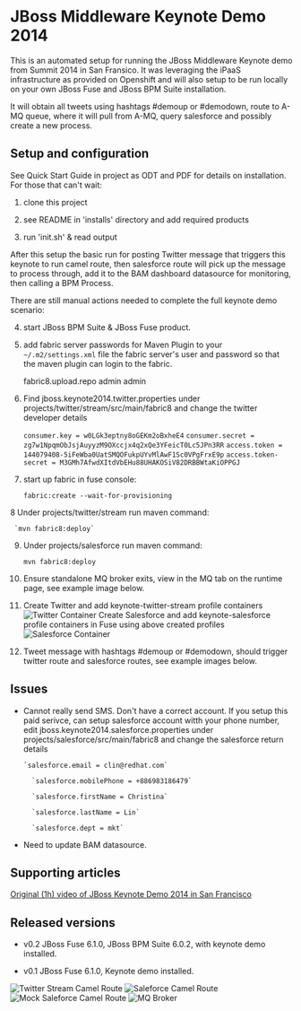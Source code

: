 JBoss Middleware Keynote Demo 2014
==================================

This is an automated setup for running the JBoss Middleware Keynote demo from Summit 2014 in San Fransico. It was leveraging the
iPaaS infrastructure as provided on Openshift and will also setup to be run locally on your own JBoss Fuse and JBoss BPM Suite installation.

It will obtain all tweets using hashtags #demoup or #demodown, route to A-MQ queue, where it will pull from A-MQ, query salesforce and possibly create a new process.


Setup and configuration
-----------------------
See Quick Start Guide in project as ODT and PDF for details on installation. For those that can't wait:

1. clone this project

2. see README in 'installs' directory and add required products 

3. run 'init.sh' & read output

After this setup the basic run for posting Twitter message that triggers this keynote to run camel route, then salesforce route will
pick up the message to process through, add it to the BAM dashboard datasource for monitoring, then calling a BPM Process. 

There are still manual actions needed to complete the full keynote demo scenario:

4. start JBoss BPM Suite & JBoss Fuse product.

5. add fabric server passwords for Maven Plugin to your `~/.m2/settings.xml` file the fabric server's user and password so that the maven plugin can login to the fabric.

    <server>
      <id>fabric8.upload.repo</id>
      <username>admin</username>
      <password>admin</password>
    </server>
    
6. Find jboss.keynote2014.twitter.properties under projects/twitter/stream/src/main/fabric8
	  and change the twitter developer details
	  
	  `consumer.key = w0LGk3eptny8oGEKm2oBxheE4`
	  `consumer.secret = zg7w1NpqmObJsjAuyyzM9OXccjx4q2xQe3YFeicT0Lc5JPn3RR`
	  `access.token = 144079408-5iFeWba0UatSMQOFukpUYvMlAwF1Sc0VPgFrxE9p`
	  `access.token-secret = M3GMh7AfwdXItdVbEHu88UHAKOSiV82DRBBWtaKiOPPGJ`   

7. start up fabric in fuse console: 

     `fabric:create --wait-for-provisioning`

8 Under projects/twitter/stream run maven command:

     `mvn fabric8:deploy`

9. Under projects/salesforce run maven command:

     `mvn fabric8:deploy`

10. Ensure standalone MQ broker exits, view in the MQ tab on the runtime page, see example image below. 

11. Create Twitter and add  keynote-twitter-stream profile containers
	 ![Twitter Container](https://github.com/eschabell/jboss-keynote-demo-2014/blob/christina/docs/demo-images/twitterCon.png?raw=true)
	 Create Salesforce and add keynote-salesforce profile containers in Fuse using above created profiles
	 ![Salesforce Container](https://github.com/eschabell/jboss-keynote-demo-2014/blob/christina/docs/demo-images/salesforceCon.png?raw=true)

11. Tweet message with hashtags #demoup or #demodown, should trigger twitter route and salesforce routes, see example images below.


Issues
------
- Cannot really send SMS. Don't have a correct account. If you setup this paid serivce, can setup salesforce account witth your
	phone number, edit jboss.keynote2014.salesforce.properties under projects/salesforce/src/main/fabric8 and change the salesforce return details
	  
	  `salesforce.email = clin@redhat.com`
	  
		`salesforce.mobilePhone = +886983186479`
		
		`salesforce.firstName = Christina`
		
		`salesforce.lastName = Lin`
		
		`salesforce.dept = mkt`

- Need to update BAM datasource. 



Supporting articles
-------------------
[Original (1h) video of JBoss Keynote Demo 2014 in San Francisco](http://youtu.be/XPK2RTqlBxk)


Released versions
-----------------
- v0.2 JBoss Fuse 6.1.0, JBoss BPM Suite 6.0.2, with keynote demo installed.

- v0.1 JBoss Fuse 6.1.0, Keynote demo installed.


![Twitter Stream Camel Route](https://github.com/eschabell/jboss-keynote-demo-2014/blob/christina/docs/demo-images/fuse-twitterstream-camel-route.png?raw=true)
![Saleforce Camel Route](https://github.com/eschabell/jboss-keynote-demo-2014/blob/christina/docs/demo-images/fuse-salesforce-camel-route.png?raw=true)
![Mock Saleforce Camel Route](https://github.com/eschabell/jboss-keynote-demo-2014/blob/christina/docs/demo-images/mocksalesforce-camel-route.png?raw=true)
![MQ Broker](https://github.com/eschabell/jboss-keynote-demo-2014/blob/master/docs/demo-images/fuse-runtime-broker.png?raw=true)


